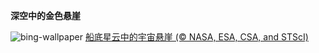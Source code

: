 
**深空中的金色悬崖**

![bing-wallpaper](https://www.bing.com/th?id=OHR.CosmicCliffs_ZH-CN9555199651_1920x1080.jpg)
[船底星云中的宇宙悬崖 (© NASA, ESA, CSA, and STScI)](https://www.bing.com/search?q=%E8%88%B9%E5%BA%95%E6%98%9F%E4%BA%91&amp;form=hpcapt&amp;mkt=zh-cn)
  